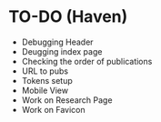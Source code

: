 # TO-DO (Haven)
- Debugging Header
- Deugging index page
- Checking the order of publications
- URL to pubs
- Tokens setup
- Mobile View
- Work on Research Page
- Work on Favicon
